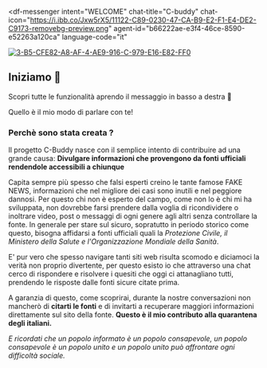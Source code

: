 <script src="https://www.gstatic.com/dialogflow-console/fast/messenger/bootstrap.js?v=1"></script>
<df-messenger
  intent="WELCOME"
  chat-title="C-buddy"
  chat-icon="https://i.ibb.co/Jxw5rX5/11122-C89-0230-47-CA-B9-E2-F1-E4-DE2-C9173-removebg-preview.png"
  agent-id="b66222ae-e3f4-46ce-8590-e52263a120ca"
  language-code="it"
></df-messenger>
<style>
  df-messenger {
   --df-messenger-bot-message: #7EBF65;
   --df-messenger-button-titlebar-color: #67C0BE;
   --df-messenger-send-icon: #7EBF65;
  }
</style>

<a href="https://ibb.co/kJdW2gn"><img src="https://i.ibb.co/m0xM5Cs/3-B5-CFE82-A8-AF-4-AE9-916-C-979-E16-E82-FF0.jpg" alt="3-B5-CFE82-A8-AF-4-AE9-916-C-979-E16-E82-FF0" border="0"></a>

## Iniziamo 🚀
Scopri tutte le funzionalità aprendo il messaggio in basso a destra 💬

Quello è il mio modo di parlare con te!


### Perchè sono stata creata ?
Il progetto C-Buddy nasce con il semplice intento di contribuire ad una grande causa:
__Divulgare informazioni che provengono da fonti ufficiali rendendole accessibili a chiunque__

Capita sempre più spesso che falsi esperti creino le tante famose FAKE NEWS, informazioni che nel migliore dei casi sono inutili e nel peggiore dannosi. 
Per questo chi non è esperto del campo, come non lo è chi mi ha sviluppata, non dovrebbe farsi prendere dalla voglia di ricondividere o inoltrare video, post o messaggi di ogni genere agli altri senza controllare la fonte. 
In generale per stare sul sicuro, sopratutto in periodo storico come questo, bisogna affidarsi a fonti ufficiali quali la _Protezione Civile, il Ministero della Salute e l'Organizzazione Mondiale della Sanità_.


E' pur vero che spesso navigare tanti siti web risulta scomodo e diciamoci la verità non proprio divertente, per questo esisto io che attraverso una chat cerco di rispondere e risolvere i quesiti che oggi ci attanagliano tutti, prendendo le risposte dalle fonti sicure citate prima.


A garanzia di questo, come scoprirai, durante la nostre conversazioni non mancherò di __citarti le fonti__ e di invitarti a recuperare maggiori informazioni direttamente sul sito della fonte.
__Questo è il mio contributo alla quarantena degli italiani.__

_E ricordati che un popolo informato è un popolo consapevole,
un popolo consapevole è un popolo unito
e un popolo unito può affrontare ogni difficoltà sociale._
